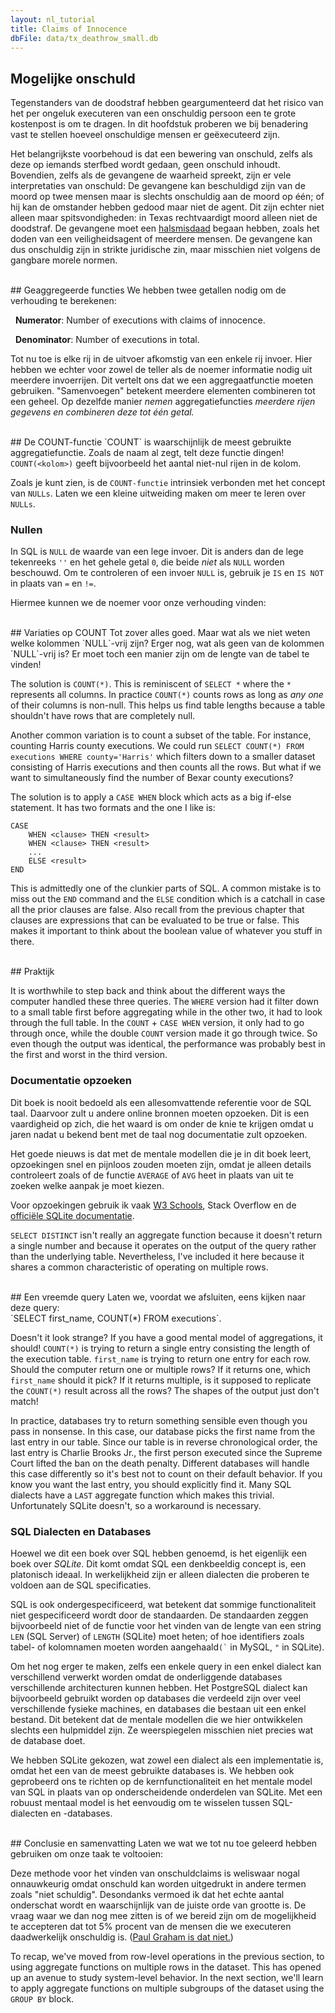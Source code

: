 ```yaml
---
layout: nl_tutorial
title: Claims of Innocence
dbFile: data/tx_deathrow_small.db
---
```


<a name="possible_innocence"></a>
## Mogelijke onschuld
Tegenstanders van de doodstraf hebben geargumenteerd dat het risico van het per ongeluk executeren van een onschuldig persoon een te grote kostenpost is om te dragen. In dit hoofdstuk proberen we bij benadering vast te stellen hoeveel onschuldige mensen er geëxecuteerd zijn.

Het belangrijkste voorbehoud is dat een bewering van onschuld, zelfs als deze op iemands sterfbed wordt gedaan, geen onschuld inhoudt. Bovendien, zelfs als de gevangene de waarheid spreekt, zijn er vele interpretaties van onschuld: De gevangene kan beschuldigd zijn van de moord op twee mensen maar is slechts onschuldig aan de moord op één; of hij kan de omstander hebben gedood maar niet de agent. Dit zijn echter niet alleen maar spitsvondigheden: in Texas rechtvaardigt moord alleen niet de doodstraf. De gevangene moet een [halsmisdaad](https://en.wikipedia.org/wiki/Capital_punishment_in_Texas#Capital_crimes) begaan hebben, zoals het doden van een veiligheidsagent of meerdere mensen. De gevangene kan dus onschuldig zijn in strikte juridische zin, maar misschien niet volgens de gangbare morele normen.

<br>
<a name="aggregations"></a>
## Geaggregeerde functies
We hebben twee getallen nodig om de verhouding te berekenen:

&nbsp;&nbsp;**Numerator**: Number of executions with claims of innocence.

&nbsp;&nbsp;**Denominator**: Number of executions in total.

Tot nu toe is elke rij in de uitvoer afkomstig van een enkele rij invoer. Hier hebben we echter voor zowel de teller als de noemer informatie nodig uit meerdere invoerrijen. Dit vertelt ons dat we een aggregaatfunctie moeten gebruiken. "Samenvoegen" betekent meerdere elementen combineren tot een geheel. Op dezelfde manier *nemen* aggregatiefuncties *meerdere rijen gegevens en combineren deze tot één getal.*

<br>
<a name="count"></a>
## De COUNT-functie
`COUNT` is waarschijnlijk de meest gebruikte aggregatiefunctie. Zoals de naam al zegt, telt deze functie dingen! <code class="codeblock">COUNT(&lt;kolom&gt;)</code> geeft bijvoorbeeld het aantal niet-nul rijen in de kolom.<br>

<sql-exercise
  data-question="Edit the query to find how many inmates provided last statements."
  data-comment="We can use <code>COUNT</code> here because <code>NULL</code>s are used when there are no statements."
  data-default-text="SELECT COUNT(first_name) FROM executions"
  data-solution="SELECT COUNT(last_statement) FROM executions"></sql-exercise>

Zoals je kunt zien, is de `COUNT-functie` intrinsiek verbonden met het concept van `NULLs`. Laten we een kleine uitweiding maken om meer te leren over `NULLs`.
<a name="nulls"></a>
<div class="sideNote">
  <h3>Nullen</h3>
  <p>In SQL is <code>NULL</code> de waarde van een lege invoer. Dit is anders dan de lege tekenreeks <code>''</code> en het gehele getal <code>0</code>, die beide <i>niet</i> als <code>NULL</code> worden beschouwd. Om te controleren of een invoer <code>NULL</code> is, gebruik je <code>IS</code> en <code>IS NOT</code> in plaats van <code>=</code> en <code>!=</code>.</p>

  <sql-exercise
    data-question="Verify that 0 and the empty string are not considered NULL."
    data-comment="Recall that this is a compound clause. Both of the two <code>IS NOT NULL</code> clauses have to be true for the query to return <code>true</code>."
    data-default-text="SELECT (0 IS NOT NULL) AND ('' IS NOT NULL) "
    ></sql-exercise>
</div>

Hiermee kunnen we de noemer voor onze verhouding vinden:
<sql-exercise
  data-question="Find the total number of executions in the dataset."
  data-comment="The idea here is to pick one of the columns that you're confident has no <code>NULL</code>s and count it."
  data-default-text=""
  data-solution="SELECT COUNT(ex_number) FROM executions"></sql-exercise>

<br>
<a name="count_var">
## Variaties op COUNT
Tot zover alles goed. Maar wat als we niet weten welke kolommen `NULL`-vrij zijn? Erger nog, wat als geen van de kolommen `NULL`-vrij is? Er moet toch een manier zijn om de lengte van de tabel te vinden!

The solution is `COUNT(*)`. This is reminiscent of `SELECT *` where the `*` represents all columns. In practice `COUNT(*)` counts rows as long as *any one* of their columns is non-null. This helps us find table lengths because a table shouldn't have rows that are completely null.

<sql-exercise
  data-question="Verify that <code>COUNT(*)</code> gives the same result as before."
  data-default-text="SELECT COUNT(*) FROM executions"></sql-exercise>

Another common variation is to count a subset of the table. For instance, counting Harris county executions. We could run `SELECT COUNT(*) FROM executions WHERE county='Harris'` which filters down to a smaller dataset consisting of Harris executions and then counts all the rows. But what if we want to simultaneously find the number of Bexar county executions?

The solution is to apply a `CASE WHEN` block which acts as a big if-else statement. It has two formats and the one I like is:

    CASE
        WHEN <clause> THEN <result>
        WHEN <clause> THEN <result>
        ...
        ELSE <result>
    END

This is admittedly one of the clunkier parts of SQL. A common mistake is to miss out the `END` command and the `ELSE` condition which is a catchall in case all the prior clauses are false. Also recall from the previous chapter that clauses are expressions that can be evaluated to be true or false. This makes it important to think about the boolean value of whatever you stuff in there.

<sql-exercise
  data-question="This query counts the number of Harris and Bexar county executions. Replace <code>SUM</code>s with <code>COUNT</code>s and edit the <code>CASE WHEN</code> blocks so the query still works."
  data-comment="Switching <code>SUM</code> for <code>COUNT</code> alone isn't enough because <code>COUNT</code> still counts the 0 since 0 is non-null."
  data-default-text="SELECT
    SUM(CASE WHEN county='Harris' THEN 1
        ELSE 0 END),
    SUM(CASE WHEN county='Bexar' THEN 1
        ELSE 0 END)
FROM executions"
  data-solution="SELECT
    COUNT(CASE WHEN county='Harris' THEN 1
        ELSE NULL END),
    COUNT(CASE WHEN county='Bexar' THEN 1
        ELSE NULL END)
FROM executions"></sql-exercise>

<br>
## Praktijk

<sql-exercise
  data-question="Find how many inmates were over the age of 50 at execution time."
  data-comment="This illustrates that the <code>WHERE</code> block filters before aggregation occurs."
  data-default-text=""
  data-solution='SELECT COUNT(*) FROM executions WHERE ex_age > 50'></sql-exercise>

<sql-exercise
  data-question="Find the number of inmates who have declined to give a last statement."
  data-comment="For bonus points, try to do it in 3 ways:<br> 1) With a <code>WHERE</code> block,<br> 2) With a <code>COUNT</code> and <code>CASE WHEN</code> block,<br> 3) With two <code>COUNT</code> functions."
  data-default-text=""
  data-solution='SELECT COUNT(*) FROM executions WHERE last_statement IS NULL
SELECT COUNT(CASE WHEN last_statement IS NULL THEN 1 ELSE NULL END) FROM executions
SELECT COUNT(*) - COUNT(last_statement) FROM executions'></sql-exercise>

It is worthwhile to step back and think about the different ways the computer handled these three queries. The `WHERE` version had it filter down to a small table first before aggregating while in the other two, it had to look through the full table. In the `COUNT` + `CASE WHEN` version, it only had to go through once, while the double `COUNT` version made it go through twice. So even though the output was identical, the performance was probably best in the first and worst in the third version.


<sql-exercise
  data-question="Find the minimum, maximum and average age of inmates at the time of execution."
  data-comment="Use the <code>MIN</code>, <code>MAX</code>, and <code>AVG</code> aggregate functions."
  data-default-text="SELECT ex_age FROM executions"
  data-solution='SELECT MIN(ex_age), MAX(ex_age), AVG(ex_age) FROM executions'></sql-exercise>

<a name="documentation"></a>
<div class="sideNote">
  <h3>Documentatie opzoeken</h3>
  <p>Dit boek is nooit bedoeld als een allesomvattende referentie voor de SQL taal. Daarvoor zult u andere online bronnen moeten opzoeken. Dit is een vaardigheid op zich, die het waard is om onder de knie te krijgen omdat u jaren nadat u bekend bent met de taal nog documentatie zult opzoeken.</p>
  <p>Het goede nieuws is dat met de mentale modellen die je in dit boek leert, opzoekingen snel en pijnloos zouden moeten zijn, omdat je alleen details controleert zoals of de functie <code>AVERAGE</code> of <code>AVG</code> heet in plaats van uit te zoeken welke aanpak je moet kiezen.</p>
  <p>Voor opzoekingen gebruik ik vaak <a href="https://www.w3schools.com/sql/default.asp">W3 Schools</a>, Stack Overflow en de <a href="http://sqlite.org">officiële SQLite documentatie</a>.</p>
</div>

<sql-exercise
  data-question="Find the average length (based on character count) of last statements in the dataset."
  data-comment='This exercise illustrates that you can compose functions. Look up the <a href="http://sqlite.org/lang_corefunc.html">documentation</a> to figure out which function which returns the number of characters in a string.'
  data-default-text=""
  data-solution='SELECT AVG(LENGTH(last_statement)) FROM executions'></sql-exercise>

<sql-exercise
  data-question="List all the counties in the dataset without duplication."
  data-comment="We can get unique entries by using <code>SELECT DISTINCT</code>. See <a href='https://www.w3schools.com/sql/sql_distinct.asp'>documentation.</a>"
  data-default-text=""
  data-solution='SELECT DISTINCT county FROM executions'></sql-exercise>

`SELECT DISTINCT` isn't really an aggregate function because it doesn't return a single number and because it operates on the output of the query rather than the underlying table. Nevertheless, I've included it here because it shares a common characteristic of operating on multiple rows.



<br>
<a name="strange"></a>
## Een vreemde query
Laten we, voordat we afsluiten, eens kijken naar deze query:<br> `SELECT first_name, COUNT(*) FROM executions`.

Doesn't it look strange? If you have a good mental model of aggregations, it should! `COUNT(*)` is trying to return a single entry consisting the length of the execution table. `first_name` is trying to return one entry for each row. Should the computer return one or multiple rows? If it returns one, which `first_name` should it pick? If it returns multiple, is it supposed to replicate the `COUNT(*)` result across all the rows? The shapes of the output just don't match!

<sql-exercise
  data-question="Let's try it anyway and see what happens."
  data-default-text="SELECT first_name, COUNT(*) FROM executions"></sql-exercise>

In practice, databases try to return something sensible even though you pass in nonsense. In this case, our database picks the first name from the last entry in our table. Since our table is in reverse chronological order, the last entry is Charlie Brooks Jr., the first person executed since the Supreme Court lifted the ban on the death penalty. Different databases will handle this case differently so it's best not to count on their default behavior. If you know you want the last entry, you should explicitly find it. Many SQL dialects have a `LAST` aggregate function which makes this trivial. Unfortunately SQLite doesn't, so a workaround is necessary.

<a name="dialects"></a>
<div class="sideNote">
  <h3>SQL Dialecten en Databases</h3>
  <p>Hoewel we dit een boek over SQL hebben genoemd, is het eigenlijk een boek over <i>SQLite</i>. Dit komt omdat SQL een denkbeeldig concept is, een platonisch ideaal. In werkelijkheid zijn er alleen dialecten die proberen te voldoen aan de SQL specificaties.</p>
  <p>SQL is ook ondergespecificeerd, wat betekent dat sommige functionaliteit niet gespecificeerd wordt door de standaarden. De standaarden zeggen bijvoorbeeld niet of de functie voor het vinden van de lengte van een string <code>LEN</code> (SQL Server) of <code>LENGTH</code> (SQLite) moet heten; of hoe identifiers zoals tabel- of kolomnamen moeten worden aangehaald<code>(`</code> in MySQL, <code>"</code> in SQLite).</p>
  <p>Om het nog erger te maken, zelfs een enkele query in een enkel dialect kan verschillend verwerkt worden omdat de onderliggende databases verschillende architecturen kunnen hebben. Het PostgreSQL dialect kan bijvoorbeeld gebruikt worden op databases die verdeeld zijn over veel verschillende fysieke machines, en databases die bestaan uit een enkel bestand. Dit betekent dat de mentale modellen die we hier ontwikkelen slechts een hulpmiddel zijn. Ze weerspiegelen misschien niet precies wat de database doet.</p>
  <p>We hebben SQLite gekozen, wat zowel een dialect als een implementatie is, omdat het een van de meest gebruikte databases is. We hebben ook geprobeerd ons te richten op de kernfunctionaliteit en het mentale model van SQL in plaats van op onderscheidende onderdelen van SQLite. Met een robuust mentaal model is het eenvoudig om te wisselen tussen SQL-dialecten en -databases.
  </p>
</div>

<br>
<a name="recap"></a>
## Conclusie en samenvatting
Laten we wat we tot nu toe geleerd hebben gebruiken om onze taak te voltooien:
<sql-exercise data-question="Find the proportion of inmates with claims of innocence in their last statements." data-comment="To do decimal division, ensure that one of the numbers is a decimal by multiplying it by 1.0. Use <code>LIKE '%innocent%'</code> to find claims of innocence." data-solution="SELECT
1.0 * COUNT(CASE WHEN last_statement LIKE '%innocent%'
    THEN 1 ELSE NULL END) / COUNT(*)
FROM executions"></sql-exercise>

Deze methode voor het vinden van onschuldclaims is weliswaar nogal onnauwkeurig omdat onschuld kan worden uitgedrukt in andere termen zoals "niet schuldig". Desondanks vermoed ik dat het echte aantal onderschat wordt en waarschijnlijk van de juiste orde van grootte is. De vraag waar we dan nog mee zitten is of we bereid zijn om de mogelijkheid te accepteren dat tot 5% procent van de mensen die we executeren daadwerkelijk onschuldig is. ([Paul Graham is dat niet.](http://paulgraham.com/prop62.html))

To recap, we've moved from row-level operations in the previous section, to using aggregate functions on multiple rows in the dataset. This has opened up an avenue to study system-level behavior. In the next section, we'll learn to apply aggregate functions on multiple subgroups of the dataset using the `GROUP BY` block.
